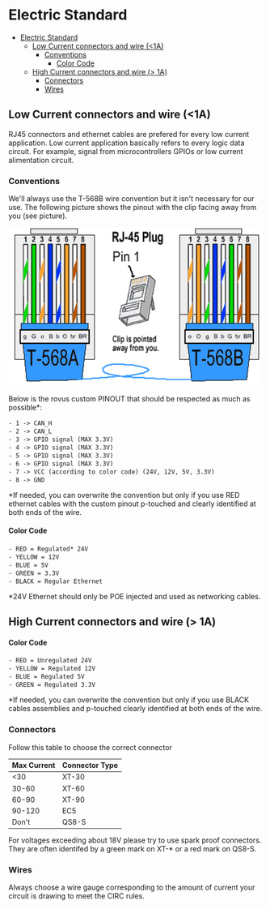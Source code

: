 # Electric Standard

- [Electric Standard](#electric-standard)
  - [Low Current connectors and wire (\<1A)](#low-current-connectors-and-wire-1a)
    - [Conventions](#conventions)
      - [Color Code](#color-code)
  - [High Current connectors and wire (\> 1A)](#high-current-connectors-and-wire--1a)
    - [Connectors](#connectors)
    - [Wires](#wires)

## Low Current connectors and wire (<1A)

RJ45 connectors and ethernet cables are prefered for every low current application. Low current application basically refers to every logic data circuit. For example, signal from microcontrollers GPIOs or low current alimentation circuit.

### Conventions

We'll always use the T-568B wire convention but it isn't necessary for our use. The following picture shows the pinout with the clip facing away from you (see picture).

<center>
    <img src="img/RJ45_pinout.png" alt="T-568B" class="center" style="width:500px;"/>
</center>

Below is the rovus custom PINOUT that should be respected as much as possible*:

    - 1 -> CAN_H
    - 2 -> CAN_L
    - 3 -> GPIO signal (MAX 3.3V)
    - 4 -> GPIO signal (MAX 3.3V)
    - 5 -> GPIO signal (MAX 3.3V)
    - 6 -> GPIO signal (MAX 3.3V)
    - 7 -> VCC (according to color code) (24V, 12V, 5V, 3.3V)
    - 8 -> GND

*If needed, you can overwrite the convention but only if you use RED ethernet cables with the custom pinout p-touched and clearly identified at both ends of the wire.

#### Color Code

    - RED = Regulated* 24V
    - YELLOW = 12V
    - BLUE = 5V
    - GREEN = 3.3V
    - BLACK = Regular Ethernet

*24V Ethernet should only be POE injected and used as networking cables.

## High Current connectors and wire (> 1A)

#### Color Code
    - RED = Unregulated 24V
    - YELLOW = Regulated 12V
    - BLUE = Regulated 5V
    - GREEN = Regulated 3.3V

*If needed, you can overwrite the convention but only if you use BLACK cables assemblies and p-touched clearly identified at both ends of the wire.

### Connectors

Follow this table to choose the correct connector

| Max Current | Connector Type |
|-------------|----------------|
| <30         | XT-30          |
| 30-60       | XT-60          |
| 60-90       | XT-90          |
| 90-120      | EC5            |
| Don't       | QS8-S          |

For voltages exceeding about 18V please try to use spark proof connectors. They are often identifed by a green mark on XT-* or a red mark on QS8-S.

### Wires

Always choose a wire gauge corresponding to the amount of current your circuit is drawing to meet the CIRC rules.
